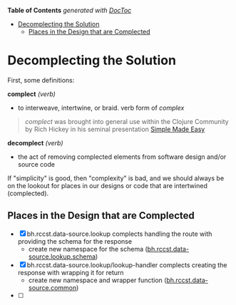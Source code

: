 <!-- START doctoc generated TOC please keep comment here to allow auto update -->
<!-- DON'T EDIT THIS SECTION, INSTEAD RE-RUN doctoc TO UPDATE -->
**Table of Contents**  *generated with [DocToc](https://github.com/thlorenz/doctoc)*

- [Decomplecting the Solution](#decomplecting-the-solution)
  - [Places in the Design that are Complected](#places-in-the-design-that-are-complected)

<!-- END doctoc generated TOC please keep comment here to allow auto update -->

# Decomplecting the Solution

First, some definitions:

**complect** _(verb)_

- to interweave, intertwine, or braid. verb form of _complex_

> _complect_ was brought into general use within the Clojure Community by Rich Hickey in his seminal presentation
> [Simple Made Easy](https://www.youtube.com/watch?v=LKtk3HCgTa8)

**decomplect** _(verb)_

- the act of removing complected elements from software design and/or source code


If "simplicity" is good, then "complexity" is bad, and we should always be on the lookout for places in
our designs or code that are intertwined (complected).

## Places in the Design that are Complected

- [X] bh.rccst.data-source.lookup complects handling the route with providing the schema for the response
  - create new namespace for the schema ([bh.rccst.data-source.lookup.schema]())
- [X] bh.rccst.data-source.lookup/lookup-handler complects creating the response with wrapping it for return
  - create new namespace and wrapper function ([bh.rccst.data-source.common]())
- [ ] 

